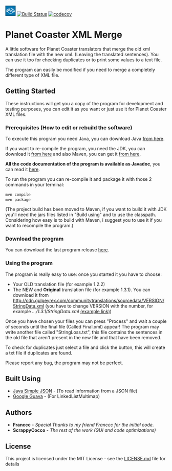 ![planet coaster icon](./src/main/resources/planet_icon.png)  [![Build Status](https://travis-ci.org/ScrappyCocco/PlanetCoasterXMLMerge.svg?branch=master)](https://travis-ci.org/ScrappyCocco/PlanetCoasterXMLMerge) [![codecov](https://codecov.io/gh/ScrappyCocco/PlanetCoasterXMLMerge/branch/master/graph/badge.svg)](https://codecov.io/gh/ScrappyCocco/PlanetCoasterXMLMerge)

# Planet Coaster XML Merge
A little software for Planet Coaster translators that merge the old xml translation file with the new xml. (Leaving the translated sentences).
You can use it too for checking duplicates or to print some values to a text file.

The program can easily be modified if you need to merge a completely different type of XML file.

## Getting Started

These instructions will get you a copy of the program for development and testing purposes, you can edit it as you want or just use it for Planet Coaster XML files.

### Prerequisites (How to edit or rebuild the software)

To execute this program you need Java, you can download Java [from here](https://www.java.com/download/).

If you want to re-compile the program, you need the JDK, you can download it [from here](http://www.oracle.com/technetwork/java/javase/downloads/index.html) and also Maven, you can get it [from here](https://maven.apache.org).

**All the code documentation of the program is available as Javadoc**, you can read it [here](https://scrappycocco.github.io/PlanetCoasterXMLMerge/).

To run the program you can re-compile it and package it with those 2 commands in your terminal:

```
mvn compile
mvn package
```

(The project build has been moved to Maven, if you want to build it with JDK you'll need the jars files listed in "Build using" and to use the classpath. Considering how easy is to build with Maven, i suggest you to use it if you want to recompile the program.)

### Download the program

You can download the last program release [here](https://github.com/ScrappyCocco/PlanetCoasterXMLMerge/releases).

### Using the program

The program is really easy to use: once you started it you have to choose:
* Your OLD translation file (for example 1.2.2)
* The NEW and **Original** translation file (for example 1.3.1).
You can download it from http://cdn.gulpeyrex.com/communitytranslations/sourcedata/VERSION/StringData.xml
(you have to change VERSION with the number, for example *.../1.3.1/StringData.xml* [(example link)](http://cdn.gulpeyrex.com/communitytranslations/sourcedata/1.6.2/StringData.xml))

Once you have chosen your files you can press "Process" and wait a couple of seconds until the final file (Called Final.xml) appear!
The program may write another file called "StringLoss.txt", this file contains the sentences in the old file that aren't present in the new file and that have been removed.

To check for duplicates just select a file and click the button, this will create a txt file if duplicates are found.

Please report any bug, the program may not be perfect.

## Built Using

* [Java Simple JSON](https://github.com/fangyidong/json-simple) - (To read information from a JSON file)
* [Google Guava](https://github.com/google/guava) - (For LinkedListMultimap)

## Authors

* **Franccc** - *Special Thanks to my friend Franccc for the initial code.*
* **ScrappyCocco** - *The rest of the work (GUI and code optimizations)*

## License

This project is licensed under the MIT License - see the [LICENSE.md](LICENSE.md) file for details
